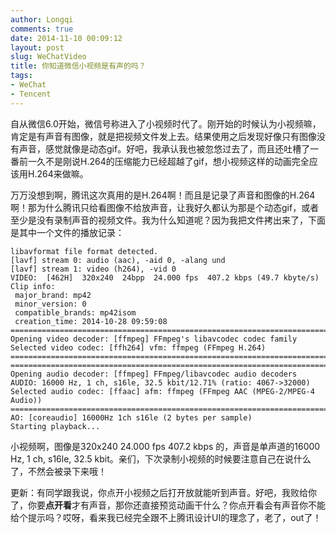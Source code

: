 ```yaml
---
author: Longqi
comments: true
date: 2014-11-10 00:09:12
layout: post
slug: WeChatVideo
title: 你知道微信小视频是有声的吗？
tags:
- WeChat
- Tencent
---
```


自从微信6.0开始，微信号称进入了小视频时代了。刚开始的时候认为小视频嘛，肯定是有声音有图像，就是把视频文件发上去。结果使用之后发现好像只有图像没有声音，感觉就像是动态gif。好吧，我承认我也被忽悠过去了，而且还吐槽了一番前一久不是刚说H.264的压缩能力已经超越了gif，想小视频这样的动画完全应该用H.264来做嘛。

万万没想到啊，腾讯这次真用的是H.264啊！而且是记录了声音和图像的H.264啊！那为什么腾讯只给看图像不给放声音，让我好久都认为那是个动态gif，或者至少是没有录制声音的视频文件。我为什么知道呢？因为我把文件拷出来了，下面是其中一个文件的播放记录：

	libavformat file format detected.
	[lavf] stream 0: audio (aac), -aid 0, -alang und
	[lavf] stream 1: video (h264), -vid 0
	VIDEO:  [462H]  320x240  24bpp  24.000 fps  407.2 kbps (49.7 kbyte/s)
	Clip info:
	 major_brand: mp42
	 minor_version: 0
	 compatible_brands: mp42isom
	 creation_time: 2014-10-28 09:59:08
	==========================================================================
	Opening video decoder: [ffmpeg] FFmpeg's libavcodec codec family
	Selected video codec: [ffh264] vfm: ffmpeg (FFmpeg H.264)
	==========================================================================
	==========================================================================
	Opening audio decoder: [ffmpeg] FFmpeg/libavcodec audio decoders
	AUDIO: 16000 Hz, 1 ch, s16le, 32.5 kbit/12.71% (ratio: 4067->32000)
	Selected audio codec: [ffaac] afm: ffmpeg (FFmpeg AAC (MPEG-2/MPEG-4 Audio))
	==========================================================================
	AO: [coreaudio] 16000Hz 1ch s16le (2 bytes per sample)
	Starting playback...

小视频啊，图像是320x240  24.000 fps 407.2 kbps 的，声音是单声道的16000 Hz, 1 ch, s16le, 32.5 kbit。亲们，下次录制小视频的时候要注意自己在说什么了，不然会被录下来哦！

更新：有同学跟我说，你点开小视频之后打开放就能听到声音。好吧，我败给你了，你要**点开看**才有声音，那你还直接预览动画干什么？你点开看会有声音你不能给个提示吗？哎呀，看来我已经完全跟不上腾讯设计UI的理念了，老了，out了！
